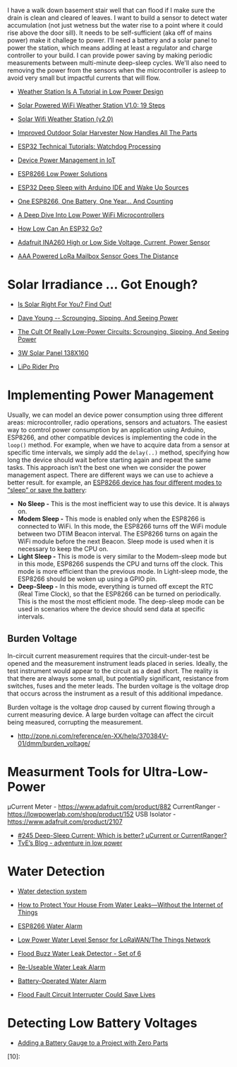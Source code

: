 
I have a walk down basement stair well that can flood
if I make sure the drain is clean and cleared of leaves.
I want to build a sensor to detect water accumulation
(not just wetness but the water rise to a point where it could rise above the door sill).
It needs to be self-sufficient (aka off of mains power) make it challege to power.
I'll need a battery and a solar panel to power the station,
which means adding at least a regulator and charge controller to your build.
I can provide power saving by making periodic measurements between multi-minute deep-sleep cycles.
We'll also need to removing the power from the sensors
when the microcontroller is asleep to avoid very small but impactful currents that will flow.


* [Weather Station Is A Tutorial in Low Power Design](https://hackaday.com/2018/11/04/weather-station-is-a-tutorial-in-low-power-design/)
* [Solar Powered WiFi Weather Station V1.0: 19 Steps](https://www.instructables.com/id/Solar-Powered-WiFi-Weather-Station/)
* [Solar Wifi Weather Station (v2.0)](https://translate.google.com/translate?sl=auto&tl=en&js=y&prev=_t&hl=en&ie=UTF-8&u=https%3A%2F%2Fwww.danilolarizza.com%2Fstazione-meteo-solare-wifi-v2-0%2F&edit-text=&act=url)
* [Improved Outdoor Solar Harvester Now Handles All The Parts](https://hackaday.com/2019/11/19/improved-outdoor-solar-harvester-now-handles-all-the-parts/)

* [ESP32 Technical Tutorials: Watchdog Processing](https://www.youtube.com/watch?v=C2xF3O6qkbg)

* [Device Power Management in IoT](https://dzone.com/articles/device-power-management-in-iot)
* [ESP8266 Low Power Solutions](https://www.espressif.com/sites/default/files/9b-esp8266-low_power_solutions_en_0.pdf)
* [ESP32 Deep Sleep with Arduino IDE and Wake Up Sources](https://randomnerdtutorials.com/esp32-deep-sleep-arduino-ide-wake-up-sources/)
* [One ESP8266, One Battery, One Year… And Counting](https://hackaday.com/2020/01/15/one-esp8266-one-battery-one-year-and-counting/)
* [A Deep Dive Into Low Power WiFi Microcontrollers](https://hackaday.com/2018/12/17/a-deep-dive-into-low-power-wifi-microcontrollers/)
* [How Low Can An ESP32 Go?](https://hackaday.com/2020/01/07/how-low-can-an-esp32-go/)

* [Adafruit INA260 High or Low Side Voltage, Current, Power Sensor](https://www.adafruit.com/product/4226)

* [AAA Powered LoRa Mailbox Sensor Goes The Distance](https://hackaday.com/2020/02/15/aaa-powered-lora-mailbox-sensor-goes-the-distance/)



# Solar Irradiance ... Got Enough?
* [Is Solar Right For You? Find Out!](https://hackaday.com/2019/09/07/is-solar-right-for-you-find-out/)
* [Dave Young -- Scrounging, Sipping, And Seeing Power](https://hackaday.com/2020/02/03/the-cult-of-really-low-power-circuits-scrounging-sipping-and-seeing-power/)
* [The Cult Of Really Low-Power Circuits: Scrounging, Sipping, And Seeing Power](https://hackaday.com/2020/02/03/the-cult-of-really-low-power-circuits-scrounging-sipping-and-seeing-power/)

* [3W Solar Panel 138X160](https://www.seeedstudio.com/3W-Solar-Panel-138X160.html)
* [LiPo Rider Pro](https://www.seeedstudio.com/LiPo-Rider-Pro.html)


# Implementing Power Management
Usually, we can model an device power consumption using three different areas:
microcontroller, radio operations, sensors and actuators.
The easiest way to comtrol power consumption by an application using
Arduino, ESP8266, and other compatible devices is implementing the code in the `loop()` method.
For example, when we have to acquire data from a sensor at specific time intervals,
we simply add the `delay(..)` method,
specifying how long the device should wait before starting again and repeat the same tasks.
This approach isn’t the best one when we consider the power management aspect.
There are different ways we can use to achieve a better result.
for example, an [ESP8266 device has four different modes to “sleep” or save the battery][01]:

* **No Sleep -** This is the most inefficient way to use this device. It is always on.
* **Modem Sleep -** This mode is enabled only when the ESP8266 is connected to WiFi.
In this mode, the ESP8266 turns off the WiFi module between two DTIM Beacon interval.
The ESP8266 turns on again the WiFi module before the next Beacon.
Sleep mode is used when it is necessary to keep the CPU on.
* **Light Sleep -** This is mode is very similar to the Modem-sleep mode but in this mode,
ESP8266 suspends the CPU and turns off the clock.
This mode is more efficient than the previous mode.
In Light-sleep mode, the ESP8266 should be woken up using a GPIO pin.
* **Deep-Sleep -** In this mode, everything is turned off except the RTC (Real Time Clock),
so that the ESP8266 can be turned on periodically.
This is the most the most efficient mode.
The deep-sleep mode can be used in scenarios where the device should send data at specific intervals.

## Burden Voltage
In-circuit current measurement requires that the circuit-under-test be opened
and the measurement instrument leads placed in series.
Ideally, the test instrument would appear to the circuit as a dead short.
The reality is that there are always some small, but potentially significant,
resistance from switches, fuses and the meter leads.
The burden voltage is the voltage drop that occurs across the instrument as a result of this additional impedance.

Burden voltage is the voltage drop caused by current flowing through a current measuring device.
A large burden voltage can affect the circuit being measured, corrupting the measurement.

* http://zone.ni.com/reference/en-XX/help/370384V-01/dmm/burden_voltage/


# Measurment Tools for Ultra-Low-Power
µCurrent Meter - https://www.adafruit.com/product/882
CurrentRanger - https://lowpowerlab.com/shop/product/152
USB Isolator - https://www.adafruit.com/product/2107

* [#245 Deep-Sleep Current: Which is better? µCurrent or CurrentRanger?](https://www.youtube.com/watch?v=HmXfyLyN38c&feature=youtu.be)
* [TvE’s Blog - adventure in low power](https://blog.voneicken.com/)



# Water Detection
* [Water detection system](https://www.hackster.io/gusgonnet/water-detection-system-227b08?ref=list&ref_id=3061&offset=2)
* [How to Protect Your House From Water Leaks—Without the Internet of Things](http://spectrum.ieee.org/at-work/education/how-to-protect-your-house-from-water-leakswithout-the-internet-of-things)
* [ESP8266 Water Alarm](http://benlo.com/esp8266/esp8266WaterAlarm.html)
* [Low Power Water Level Sensor for LoRaWAN/The Things Network](https://www.hackster.io/Amedee/low-power-water-level-sensor-for-lorawan-the-things-network-96c877)


* [Flood Buzz Water Leak Detector - Set of 6](http://www.brookstone.com/pd/flood-buzz-water-leak-detector---set-of-6/745263p.html?bkeid=compare%7Cmercent%7Cgooglebaseads%7Csearch&gclid=Cj0KEQjwoM63BRDK_bf4_MeV3ZEBEiQAuQWqkUzwfq761WYUNx0aoD4_tHDvs13ASGm71N77GMQAtOIaAtoW8P8HAQ&adpos=1o5&device=c&creative=97619010084&network=g)
* [Re-Useable Water Leak Alarm](http://www.homedepot.com/p/Re-Useable-Water-Leak-Alarm-RWD21/204116885?MERCH=REC-_-SearchPLPHorizontal1_rr-_-NA-_-204116885-_-N)
* [Battery-Operated Water Alarm](http://www.homedepot.com/p/Basement-Watchdog-Battery-Operated-Water-Alarm-BWD-HWA/100038838)
* [Flood Fault Circuit Interrupter Could Save Lives](https://hackaday.com/2018/05/16/flood-fault-circuit-interrupter-could-save-lives/)

# Detecting Low Battery Voltages
* [Adding a Battery Gauge to a Project with Zero Parts](https://hackaday.com/2014/11/08/adding-a-battery-gauge-to-a-project-with-zero-parts/)



[01]:https://www.espressif.com/sites/default/files/9b-esp8266-low_power_solutions_en_0.pdf
[02]:
[03]:
[04]:
[05]:
[06]:
[07]:
[08]:
[09]:
[10]:
